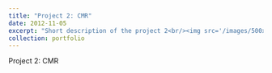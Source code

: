 ```yaml
---
title: "Project 2: CMR"
date: 2012-11-05
excerpt: "Short description of the project 2<br/><img src='/images/500x300.png'>"
collection: portfolio
---
```


Project 2: CMR